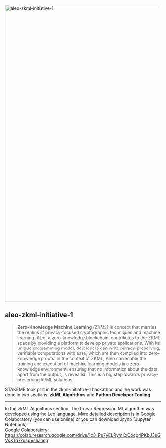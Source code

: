<img width="960" alt="aleo-zkml-initiative-1" src="https://github.com/stakemepro/aleo-zkml-initiative-1/assets/104348282/9c701594-4f27-4ed7-a4dd-1610bc9082ea">

## aleo-zkml-initiative-1

> **Zero-Knowledge Machine Learning** *(ZKML)* is  concept that marries the realms of privacy-focused cryptographic techniques and machine learning. Aleo, a zero-knowledge blockchain, contributes to the ZKML space by providing a platform to develop private applications. With its unique programming model, developers can write privacy-preserving, verifiable computations with ease, which are then compiled into zero-knowledge proofs. In the context of ZKML, Aleo can enable the training and execution of machine learning models in a zero-knowledge environment, ensuring that no information about the data, apart from the output, is revealed. This is a big step towards privacy-preserving AI/ML solutions.

STAKEME took part in the zkml-initiative-1 hackathon and the work was done in two sections: **zkML Algorithms** and **Python Developer Tooling**
<hr>
In the zkML Algorithms section: The Linear Regression ML algorithm was developed using the Leo language. More detailed description is in Google Colaboratory (you can use online) or you can download .ipynb (Jupyter Notebook)
<br>
Google Colaboratory: <a href="https://colab.research.google.com/drive/1c3_Pu7yELRymKxCocp4PKbJ3uGVsXTq7?usp=sharing">https://colab.research.google.com/drive/1c3_Pu7yELRymKxCocp4PKbJ3uGVsXTq7?usp=sharing</a>